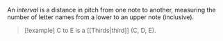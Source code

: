 An *interval* is a distance in pitch from one note to another, measuring the number of letter names from a lower to an upper note (inclusive).
> [!example] $\text{C}$ to $\text{E}$ is a [[Thirds|third]] ($\text{C}$, $\text{D}$, $\text{E}$). 

